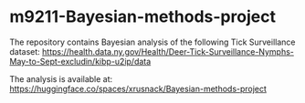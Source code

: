 # m9211-Bayesian-methods-project
The repository contains Bayesian analysis of the following Tick Surveillance dataset: https://health.data.ny.gov/Health/Deer-Tick-Surveillance-Nymphs-May-to-Sept-excludin/kibp-u2ip/data 

The analysis is available at: https://huggingface.co/spaces/xrusnack/Bayesian-methods-project
